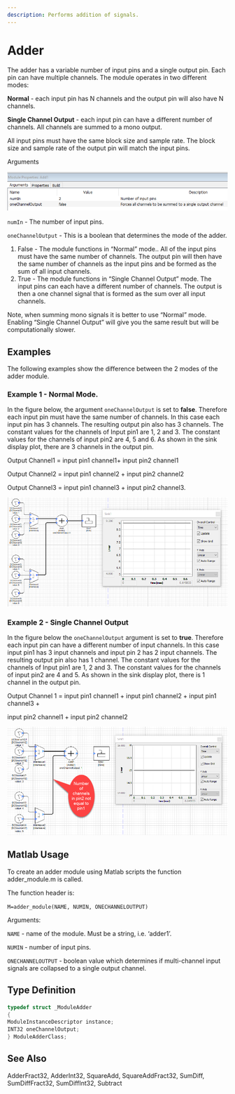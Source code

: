 ```yaml
---
description: Performs addition of signals.
---
```


# Adder

The adder has a variable number of input pins and a single output pin. Each pin can have multiple channels. The module operates in two different modes:

**Normal** - each input pin has N channels and the output pin will also have N channels.

**Single Channel Output** - each input pin can have a different number of channels. All channels are summed to a mono output.

All input pins must have the same block size and sample rate. The block size and sample rate of the output pin will match the input pins.

Arguments

![](../../../.gitbook/assets/0%20%2811%29.png)

`numIn` - The number of input pins.

`oneChannelOutput` - This is a boolean that determines the mode of the adder.

1. False - The module functions in “Normal” mode.. All of the input pins must have the same number of channels. The output pin will then have the same number of channels as the input pins and be formed as the sum of all input channels.
2. True - The module functions in “Single Channel Output” mode. The input pins can each have a different number of channels. The output is then a one channel signal that is formed as the sum over all input channels.

Note, when summing mono signals it is better to use “Normal” mode. Enabling “Single Channel Output” will give you the same result but will be computationally slower.

## Examples

The following examples show the difference between the 2 modes of the adder module.

### Example 1 - Normal Mode.

 In the figure below, the argument `oneChannelOutput` is set to **false**. Therefore each input pin must have the same number of channels. In this case each input pin has 3 channels. The resulting output pin also has 3 channels. The constant values for the channels of Input pin1 are 1, 2 and 3. The constant values for the channels of input pin2 are 4, 5 and 6. As shown in the sink display plot, there are 3 channels in the output pin.

Output Channel1 = input pin1 channel1+ input pin2 channel1

Output Channel2 = input pin1 channel2 + input pin2 channel2

Output Channel3 = input pin1 channel3 + input pin2 channel3.

![](../../../.gitbook/assets/1%20%2811%29.png)

### Example 2 - Single Channel Output

In the figure below the `oneChannelOutput` argument is set to **true**. Therefore each input pin can have a different number of input channels. In this case input pin1 has 3 input channels and input pin 2 has 2 input channels. The resulting output pin also has 1 channel. The constant values for the channels of Input pin1 are 1, 2 and 3. The constant values for the channels of input pin2 are 4 and 5. As shown in the sink display plot, there is 1 channel in the output pin.

Output Channel 1 = input pin1 channel1 + input pin1 channel2 + input pin1 channel3 +

input pin2 channel1 + input pin2 channel2

![](../../../.gitbook/assets/2%20%2811%29.png)

## Matlab Usage

To create an adder module using Matlab scripts the function adder\_module.m is called.

The function header is:

`M=adder_module(NAME, NUMIN, ONECHANNELOUTPUT)`

Arguments:

`NAME` - name of the module. Must be a string, i.e. ‘adder1’.

`NUMIN` - number of input pins.

`ONECHANNELOUTPUT` - boolean value which determines if multi-channel input signals are collapsed to a single output channel.

## Type Definition

```cpp
typedef struct _ModuleAdder
{
ModuleInstanceDescriptor instance;      
INT32 oneChannelOutput;            
} ModuleAdderClass;
```



## See Also

AdderFract32, AdderInt32, SquareAdd, SquareAddFract32, SumDiff, SumDiffFract32, SumDiffInt32, Subtract

